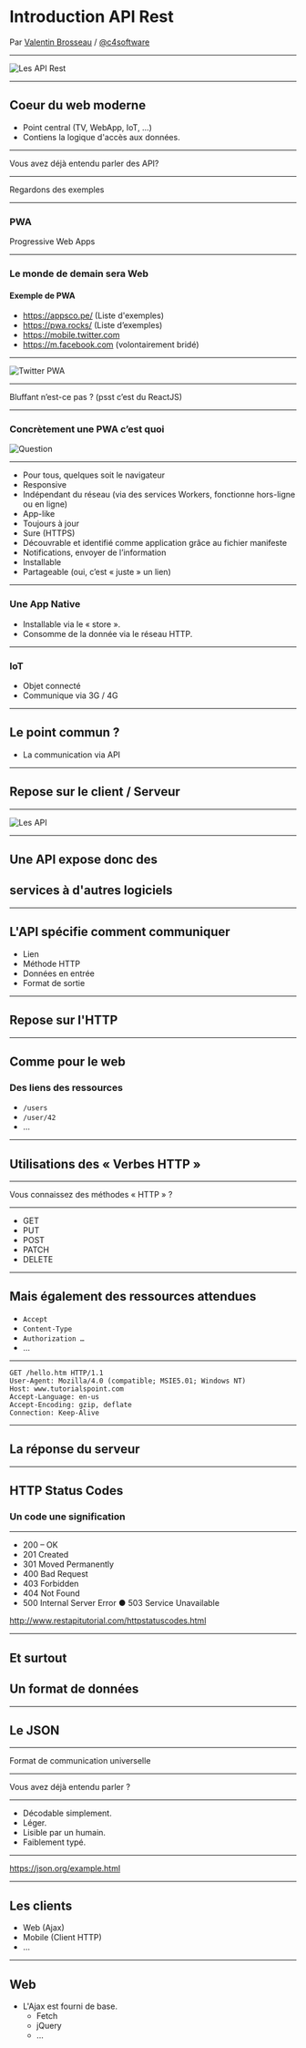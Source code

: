 # Introduction API Rest

Par [Valentin Brosseau](https://github.com/c4software) / [@c4software](http://twitter.com/c4software)

---

![Les API Rest](./img/api_rest.jpeg)

---

## Coeur du web moderne

- Point central (TV, WebApp, IoT, …)
- Contiens la logique d'accès aux données.

---

Vous avez déjà entendu parler des API?

---

Regardons des exemples

---

### PWA

Progressive Web Apps

---

### Le monde de demain sera Web

#### Exemple de PWA

- <https://appsco.pe/> (Liste d'exemples)
- <https://pwa.rocks/> (Liste d’exemples)
- <https://mobile.twitter.com>
- <https://m.facebook.com> (volontairement bridé)

---

![Twitter PWA](./img/twitter.png)

---

Bluffant n’est-ce pas ? (psst c’est du ReactJS)

---

### Concrètement une PWA c’est quoi

![Question](./img/questions.gif)

---

- Pour tous, quelques soit le navigateur
- Responsive
- Indépendant du réseau (via des services Workers, fonctionne hors-ligne ou en ligne)
- App-like
- Toujours à jour
- Sure (HTTPS)
- Découvrable et identifié comme application grâce au fichier manifeste
- Notifications, envoyer de l’information
- Installable
- Partageable (oui, c’est « juste » un lien)

---

### Une App Native

- Installable via le « store ».
- Consomme de la donnée via le réseau HTTP.

---

### IoT

- Objet connecté
- Communique via 3G / 4G

---

## Le point commun ?

- La communication via API

---

## Repose sur le client / Serveur

---

![Les API](./img/api.png)

---

## Une API expose donc des

## services à d'autres logiciels

---

## L'API spécifie comment communiquer

- Lien
- Méthode HTTP
- Données en entrée
- Format de sortie

---

## Repose sur l'HTTP

---

## Comme pour le web

### Des liens des ressources

- `/users`
- `/user/42`
- …

---

## Utilisations des « Verbes HTTP »

---

Vous connaissez des méthodes « HTTP » ?

---

- GET
- PUT
- POST
- PATCH
- DELETE

---

## Mais également des ressources attendues

- `Accept`
- `Content-Type`
- `Authorization …`
- …

---

```
GET /hello.htm HTTP/1.1
User-Agent: Mozilla/4.0 (compatible; MSIE5.01; Windows NT)
Host: www.tutorialspoint.com
Accept-Language: en-us
Accept-Encoding: gzip, deflate
Connection: Keep-Alive
```

---

## La réponse du serveur

---

## HTTP Status Codes

### Un code une signification

---

- 200 – OK
- 201 Created
- 301 Moved Permanently
- 400 Bad Request
- 403 Forbidden
- 404 Not Found
- 500 Internal Server Error ● 503 Service Unavailable

http://www.restapitutorial.com/httpstatuscodes.html

---

## Et surtout

## Un format de données

---

## Le JSON

---

Format de communication universelle

---

Vous avez déjà entendu parler ?

---

- Décodable simplement.
- Léger.
- Lisible par un humain.
- Faiblement typé.

---

https://json.org/example.html

---

## Les clients

- Web (Ajax)
- Mobile (Client HTTP)
- …

---

## Web

- L'Ajax est fourni de base.
  - Fetch
  - jQuery
  - …
